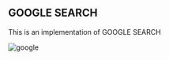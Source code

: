 ## GOOGLE SEARCH
This is an implementation of GOOGLE SEARCH

![google](https://github.com/habert-kungu/google-search/assets/147383053/0b648ff1-0a1c-4428-b337-e7edb8876c50)
